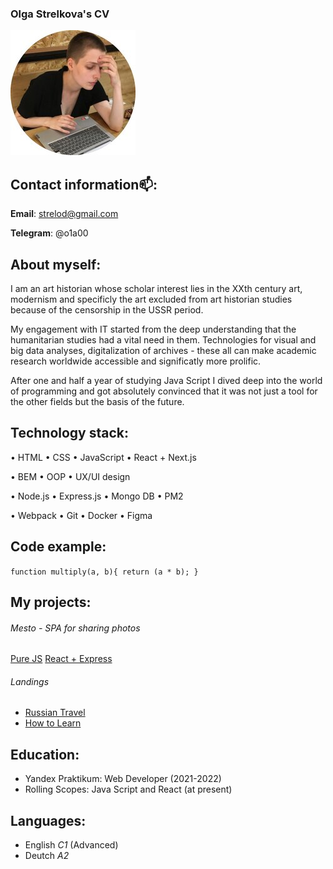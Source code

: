 ### Olga Strelkova's CV
![photo with me](./img/avatar.jpg)

## Contact information📫:
**Email**: strelod@gmail.com


**Telegram**: @o1a00


## About myself:
I am an art historian whose scholar interest lies in the XXth century art, modernism and specificly the art excluded from art historian studies because of the censorship in the USSR period.


My engagement with IT started from the deep understanding that the humanitarian studies had a vital need in them. Technologies for visual and big data analyses, digitalization of archives - these all can make academic research worldwide accessible and significatly more prolific.


After one and half a year of studying Java Script I dived deep into the world of programming and got absolutely convinced that it was not just a tool for the other fields but the basis of the future.


## Technology stack:

• HTML • CSS • JavaScript • React + Next.js


• BEM • OOP • UX/UI design


• Node.js • Express.js • Mongo DB • PM2


• Webpack • Git • Docker • Figma 

## Code example:

` function multiply(a, b){
  return (a * b);
} `

## My projects:
###### Mesto - SPA for sharing photos
[Pure JS](https://github.com/OlgaStrelk/mesto#readme)
[React + Express](https://github.com/OlgaStrelk/react-mesto-api-full#readme)

###### Landings
* [Russian Travel](https://github.com/OlgaStrelk/russian-travel#readme)
* [How to Learn](https://github.com/OlgaStrelk/how-to-learn#readme)

## Education:
* Yandex Praktikum: Web Developer (2021-2022)
* Rolling Scopes: Java Script and React (at present)

## Languages:
* English *C1* (Advanced)
* Deutch *A2*
